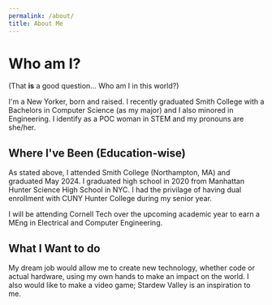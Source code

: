 ```yaml
---
permalink: /about/
title: About Me
---
```


# Who am I?

(That **is** a good question... Who am I in this world?)

I'm a New Yorker, born and raised. I recently graduated Smith College with a Bachelors in Computer Science (as my major) and I also minored in Engineering. I identify as a POC woman in STEM and my pronouns are she/her.

## Where I've Been (Education-wise)

As stated above, I attended Smith College (Northampton, MA) and graduated May 2024. I graduated high school in 2020 from Manhattan Hunter Science High School in NYC. I had the privilage of having dual enrollment with CUNY Hunter College during my senior year.

I will be attending Cornell Tech over the upcoming academic year to earn a MEng in Electrical and Computer Engineering.

## What I Want to do

My dream job would allow me to create new technology, whether code or actual hardware, using my own hands to make an impact on the world. I also would like to make a video game; Stardew Valley is an inspiration to me.
